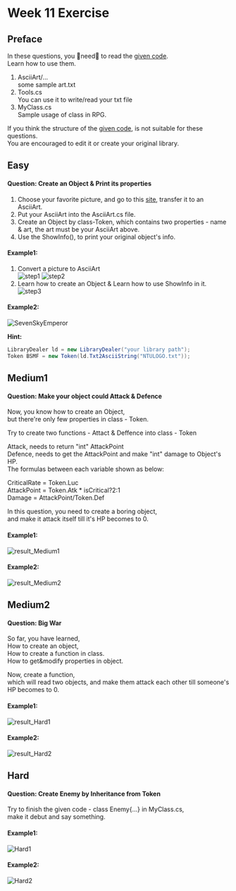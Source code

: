 # Week 11 Exercise

## Preface
In these questions, you :rotating_light:need:rotating_light: to read the [given code](https://github.com/fordevoted/1092_EE3031_Computer-Programming/tree/main/exercise/week11_Library). \
Learn how to use them.
1. AsciiArt/... \
   some sample art.txt
2. Tools.cs \
   You can use it to write/read your txt file
3. MyClass.cs \
   Sample usage of class in RPG.
   
If you think the structure of the [given code](https://github.com/fordevoted/1092_EE3031_Computer-Programming/tree/main/exercise/week11_Library), is not suitable for these questions. \
You are encouraged to edit it or create your original library.


## Easy
#### Question: Create an Object & Print its properties

1. Choose your favorite picture, and go to this [site](https://www.text-image.com/convert/ascii.html), transfer it to an AsciiArt. 
2. Put your AsciiArt into the AsciiArt.cs file. 
3. Create an Object by class-Token, which contains two properties - name & art, the art must be your AsciiArt above.
4. Use the ShowInfo(), to print your original object's info.

#### Example1:
1. Convert a picture to AsciiArt\
![step1](https://imgur.com/33be3TT.jpg)
![step2](https://imgur.com/n06tUPY.jpg)
2. Learn how to create an Object & Learn how to use ShowInfo in it. \
![step3](https://imgur.com/0Ru1Aax.jpg)
#### Example2:
![SevenSkyEmperor](https://imgur.com/W0COZlc.jpg)

**Hint:** 
```C#
LibraryDealer ld = new LibraryDealer("your library path");
Token BSMF = new Token(ld.Txt2AsciiString("NTULOGO.txt"));
```

## Medium1
#### Question: Make your object could Attack & Defence

Now, you know how to create an Object, \
but there're only few properties in class - Token.

Try to create two functions - Attact & Deffence into class - Token 

Attack,  needs to  return "int" AttackPoint \
Defence, needs to get the AttackPoint and make "int" damage to Object's HP. \
The formulas between each variable shown as below: 

CriticalRate = Token.Luc \
AttackPoint = Token.Atk * isCritical?2:1 \
Damage = AttackPoint/Token.Def 


In this question, you need to create a boring object, \
and make it attack itself till it's HP becomes to 0.

#### Example1:
![result_Medium1](https://imgur.com/o59c4I7.jpg)
#### Example2:
![result_Medium2](https://imgur.com/b5WLTCp.jpg)

## Medium2
#### Question: Big War

So far, you have learned, \
How to create an object, \
How to create a function in class. \
How to get&modify properties in object. 

Now, create a function, \
which will read two objects, and make them attack each other till someone's HP becomes to 0.

#### Example1:
![result_Hard1](https://imgur.com/aX15AB2.jpg)
#### Example2:
![result_Hard2](https://imgur.com/qhASwgf.jpg)

## Hard
#### Question: Create Enemy by Inheritance from Token

Try to finish the given code - class Enemy{...} in MyClass.cs, \
make it debut and say something.

#### Example1:
![Hard1](https://imgur.com/5INBjQo.jpg)
#### Example2:
![Hard2](https://imgur.com/TKeZWJO.jpg)
